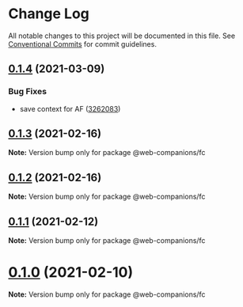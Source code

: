 # Change Log

All notable changes to this project will be documented in this file.
See [Conventional Commits](https://conventionalcommits.org) for commit guidelines.

## [0.1.4](https://github.com/sumbad/web-companions/compare/@web-companions/fc@0.1.3...@web-companions/fc@0.1.4) (2021-03-09)


### Bug Fixes

* save context for AF ([3262083](https://github.com/sumbad/web-companions/commit/3262083bc2ac7585c9ec6655e19f0a3134c965a9))





## [0.1.3](https://github.com/sumbad/web-companions/compare/@web-companions/fc@0.1.2...@web-companions/fc@0.1.3) (2021-02-16)

**Note:** Version bump only for package @web-companions/fc





## [0.1.2](https://github.com/sumbad/web-companions/compare/@web-companions/fc@0.1.1...@web-companions/fc@0.1.2) (2021-02-16)

**Note:** Version bump only for package @web-companions/fc





## [0.1.1](https://github.com/sumbad/web-companions/compare/@web-companions/fc@0.1.0...@web-companions/fc@0.1.1) (2021-02-12)

**Note:** Version bump only for package @web-companions/fc





# [0.1.0](https://github.com/sumbad/web-companions/compare/@web-companions/fc@0.1.0-test-tng.10...@web-companions/fc@0.1.0) (2021-02-10)

**Note:** Version bump only for package @web-companions/fc
